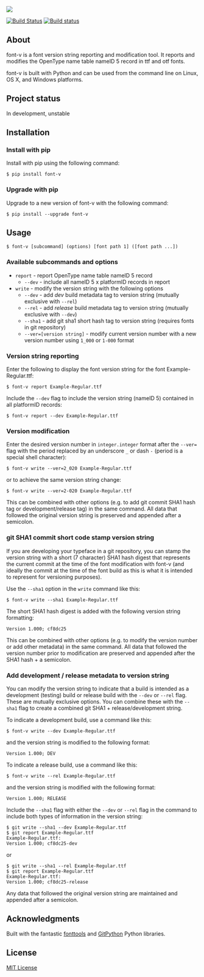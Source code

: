 
![](https://github.com/source-foundry/font-v/raw/images/images/font-v-crunch.png)

[![Build Status](https://travis-ci.org/source-foundry/font-v.svg?branch=master)](https://travis-ci.org/source-foundry/font-v)  [![Build status](https://ci.appveyor.com/api/projects/status/mtbar0q307926xff/branch/master?svg=true)](https://ci.appveyor.com/project/chrissimpkins/font-v/branch/master)

## About

font-v is a font version string reporting and modification tool.  It reports and modifies the OpenType name table nameID 5 record in ttf and otf fonts.  

font-v is built with Python and can be used from the command line on Linux, OS X, and Windows platforms.


## Project status

In development, unstable

## Installation

### Install with pip

Install with pip using the following command:

```
$ pip install font-v
```

### Upgrade with pip

Upgrade to a new version of font-v with the following command:

```
$ pip install --upgrade font-v
```

## Usage

```
$ font-v [subcommand] (options) [font path 1] ([font path ...])
```

### Available subcommands and options

- `report` - report OpenType name table nameID 5 record
	- `--dev` - include all nameID 5 x platformID records in report
- `write` - modify the version string with the following options
	- `--dev` - add *dev* build metadata tag to version string (mutually exclusive with `--rel`)
	- `--rel` -  add *release* build metadata tag to version string (mutually exclusive with `--dev`)
	- `--sha1` - add git sha1 short hash tag to version string (requires fonts in git repository)
	- `--ver=[version string]` - modify current version number with a new version number using `1_000` or `1-000` format


### Version string reporting

Enter the following to display the font version string for the font Example-Regular.ttf:

```
$ font-v report Example-Regular.ttf
```

Include the `--dev` flag to include the version string (nameID 5) contained in all platformID records:

```
$ font-v report --dev Example-Regular.ttf
```

### Version modification

Enter the desired version number in `integer.integer` format after the `--ver=` flag with the period replaced by an underscore `_` or dash `-` (period is a special shell character):

```
$ font-v write --ver=2_020 Example-Regular.ttf
```

or to achieve the same version string change:

```
$ font-v write --ver=2-020 Example-Regular.ttf
```

This can be combined with other options (e.g. to add git commit SHA1 hash tag or development/release tag) in the same command.  All data that followed the original version string is preserved and appended after a semicolon.

### git SHA1 commit short code stamp version string

If you are developing your typeface in a git repository, you can stamp the version string with a short (7 character) SHA1 hash digest that represents the current commit at the time of the font modification with font-v (and ideally the commit at the time of the font build as this is what it is intended to represent for versioning purposes).

Use the `--sha1` option in the `write` command like this:

```
$ font-v write --sha1 Example-Regular.ttf
```

The short SHA1 hash digest is added with the following version string formatting:

```
Version 1.000; cf8dc25
```

This can be combined with other options (e.g. to modify the version number or add other metadata) in the same command.  All data that followed the version number prior to modification are preserved and appended after the SHA1 hash + a semicolon.

### Add development / release metadata to version string

You can modify the version string to indicate that a build is intended as a development (testing) build or release build with the `--dev` or `--rel` flag.  These are mutually exclusive options.  You can combine these with the `--sha1` flag to create a combined git SHA1 + release/development string.

To indicate a development build, use a command like this:

```
$ font-v write --dev Example-Regular.ttf
```

and the version string is modified to the following format:

```
Version 1.000; DEV
```

To indicate a release build, use a command like this:

```
$ font-v write --rel Example-Regular.ttf
```

and the version string is modified with the following format:

```
Version 1.000; RELEASE
```

Include the `--sha1` flag with either the `--dev` or `--rel` flag in the command to include both types of information in the version string:

```
$ git write --sha1 --dev Example-Regular.ttf
$ git report Example-Regular.ttf
Example-Regular.ttf:
Version 1.000; cf8dc25-dev
```

or 

```
$ git write --sha1 --rel Example-Regular.ttf
$ git report Example-Regular.ttf
Example-Regular.ttf:
Version 1.000; cf8dc25-release
```

Any data that followed the original version string are maintained and appended after a semicolon.

## Acknowledgments

Built with the fantastic [fonttools](https://github.com/fonttools/fonttools) and [GitPython](https://github.com/gitpython-developers/GitPython) Python libraries.


## License

[MIT License](https://github.com/source-foundry/font-v/blob/master/docs/LICENSE)